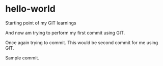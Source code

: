# hello-world
Starting point of my GIT learnings

And now am trying to perform my first commit using GIT.

Once again trying to commit. This would be second commit for me using GIT.

Sample commit.
